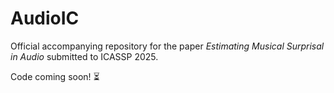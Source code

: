 # AudioIC
Official accompanying repository for the paper _Estimating Musical Surprisal in Audio_ submitted to ICASSP 2025.

Code coming soon! :hourglass_flowing_sand:
